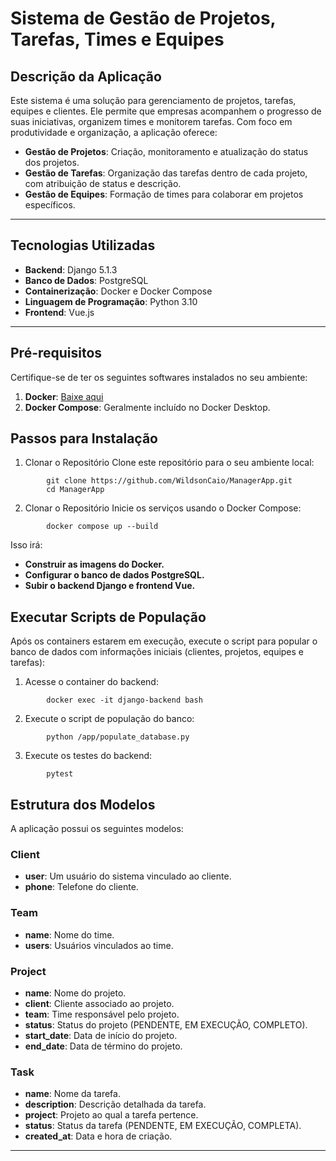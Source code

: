 # Sistema de Gestão de Projetos, Tarefas, Times e Equipes

## **Descrição da Aplicação**

Este sistema é uma solução para gerenciamento de projetos, tarefas, equipes e clientes. Ele permite que empresas acompanhem o progresso de suas iniciativas, organizem times e monitorem tarefas. Com foco em produtividade e organização, a aplicação oferece:

- **Gestão de Projetos**: Criação, monitoramento e atualização do status dos projetos.
- **Gestão de Tarefas**: Organização das tarefas dentro de cada projeto, com atribuição de status e descrição.
- **Gestão de Equipes**: Formação de times para colaborar em projetos específicos.

---

## **Tecnologias Utilizadas**

- **Backend**: Django 5.1.3
- **Banco de Dados**: PostgreSQL
- **Containerização**: Docker e Docker Compose
- **Linguagem de Programação**: Python 3.10
- **Frontend**: Vue.js

---

## **Pré-requisitos**

Certifique-se de ter os seguintes softwares instalados no seu ambiente:

1. **Docker**: [Baixe aqui](https://docs.docker.com/get-docker/)
2. **Docker Compose**: Geralmente incluído no Docker Desktop.


## **Passos para Instalação**

1. Clonar o Repositório
Clone este repositório para o seu ambiente local:
```
        git clone https://github.com/WildsonCaio/ManagerApp.git
        cd ManagerApp
```

2. Clonar o Repositório
Inicie os serviços usando o Docker Compose:
```
        docker compose up --build
```
Isso irá:

- **Construir as imagens do Docker.**
- **Configurar o banco de dados PostgreSQL.**
- **Subir o backend Django e frontend Vue.**

## **Executar Scripts de População** ##
Após os containers estarem em execução, execute o script para popular o banco de dados com informações iniciais (clientes, projetos, equipes e tarefas):
1. Acesse o container do backend:
```
        docker exec -it django-backend bash
```

2. Execute o script de população do banco:
```
        python /app/populate_database.py
```

3. Execute os testes do backend:
```
        pytest
```

## **Estrutura dos Modelos**

A aplicação possui os seguintes modelos:

### **Client**
- **user**: Um usuário do sistema vinculado ao cliente.
- **phone**: Telefone do cliente.

### **Team**
- **name**: Nome do time.
- **users**: Usuários vinculados ao time.

### **Project**
- **name**: Nome do projeto.
- **client**: Cliente associado ao projeto.
- **team**: Time responsável pelo projeto.
- **status**: Status do projeto (PENDENTE, EM EXECUÇÃO, COMPLETO).
- **start_date**: Data de início do projeto.
- **end_date**: Data de término do projeto.

### **Task**
- **name**: Nome da tarefa.
- **description**: Descrição detalhada da tarefa.
- **project**: Projeto ao qual a tarefa pertence.
- **status**: Status da tarefa (PENDENTE, EM EXECUÇÃO, COMPLETA).
- **created_at**: Data e hora de criação.

---

